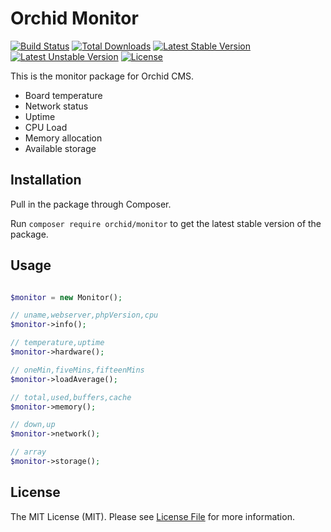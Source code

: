 # Orchid Monitor
[![Build Status](https://travis-ci.org/TheOrchid/Monitor.svg?branch=master)](https://travis-ci.org/TheOrchid/Monitor)
[![Total Downloads](https://poser.pugx.org/orchid/monitor/d/total.svg)](https://packagist.org/packages/orchid/monitor)
[![Latest Stable Version](https://poser.pugx.org/orchid/monitor/v/stable.svg)](https://packagist.org/packages/orchid/monitor)
[![Latest Unstable Version](https://poser.pugx.org/orchid/monitor/v/unstable.svg)](https://packagist.org/packages/orchid/monitor)
[![License](https://poser.pugx.org/orchid/monitor/license.svg)](https://packagist.org/packages/orchid/monitor)

This is the monitor package for Orchid CMS.

 * Board temperature
 * Network status
 * Uptime
 * CPU Load
 * Memory allocation
 * Available storage

## Installation

Pull in the package through Composer.

Run `composer require orchid/monitor` to get the latest stable version of the package.

## Usage

```php

$monitor = new Monitor();

// uname,webserver,phpVersion,cpu
$monitor->info();

// temperature,uptime
$monitor->hardware();

// oneMin,fiveMins,fifteenMins
$monitor->loadAverage();

// total,used,buffers,cache
$monitor->memory();

// down,up
$monitor->network();

// array
$monitor->storage();
```


## License

The MIT License (MIT). Please see [License File](LICENSE) for more information.
